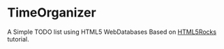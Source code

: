 TimeOrganizer
=============


A Simple TODO list using HTML5 WebDatabases Based on [HTML5Rocks](http://www.html5rocks.com/en/tutorials/webdatabase/todo/) tutorial.
